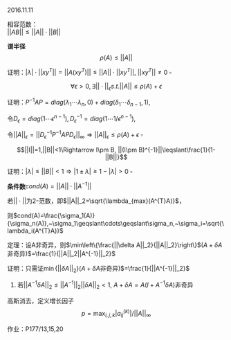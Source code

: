 2016.11.11

相容范数：  
$||AB||\leqslant||A||\cdot||B||$

**谱半径**$$\rho(A)\leqslant||A||$$

证明：$|\lambda|\cdot||xy^T||=||A(xy^T)||\leqslant||A||\cdot||xy^T||,~||xy^T||\ne0~\square$

$$\forall\epsilon>0,\exists||\cdot||_\epsilon s.t. ||A||\leqslant\rho(A)+\epsilon$$

证明：$P^{-1}AP=diag(\lambda_1\cdots\lambda_n,0)+diag(\delta_1\cdots\delta_{n-1},1),$

令$D_\epsilon=diag(1\cdots\epsilon^{n-1}),D^{-1}_\epsilon=diag(1\cdots1/\epsilon^{n-1}),$

令$||A||_\epsilon=||D^{-1}_\epsilon P^{-1}APD_\epsilon||_\infty\Rightarrow||A||_\epsilon\leqslant\rho(A)+\epsilon~\square$

$$||I||=1,||B||<1\Rightarrow I\pm B, ||(I\pm B)^{-1}||\leqslant\frac{1}{1-||B||}$$

证明：$|\lambda|\leqslant||B||<1\Rightarrow|1\pm\lambda|\geqslant1-|\lambda|>0~\square$

**条件数**$cond(A)=||A||\cdot||A^{-1}||$

若$||\cdot||$为2-范数，即$||A||_2=\sqrt{\lambda_{max}(A^{T}A)}$，

则$cond(A)=\frac{\sigma_1(A)}{\sigma_n(A)},~\sigma_1\geqslant\cdots\geqslant\sigma_n,~\sigma_i=\sqrt{\lambda_i(A^{T}A)}$

定理：设A非奇异，则$\min\left\{\frac{||\delta A||_2}{||A||_2}\right\}$($A+\delta A$非奇异)$=\frac{1}{||A||_2||A^{-1}||_2}$

证明：只需证$\min\left\{||\delta A||_2\right\}$($A+\delta A$非奇异)$=\frac{1}{||A^{-1}||_2}$

1. 若$||A^{-1}\delta A||_2\leqslant||A^{-1}||_2||\delta A||_2<1,~A+\delta A=A(I+A^{-1}\delta A)$非奇异

高斯消去，定义增长因子$$p=\max_{i,j,k}|a^{(k)}_{ij}|\big/||A||_\infty$$

作业：P177/13,15,20